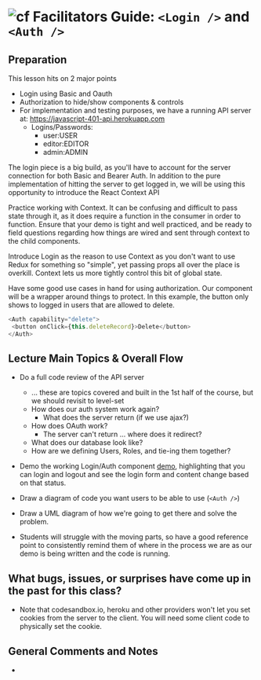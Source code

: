 ![cf](http://i.imgur.com/7v5ASc8.png) Facilitators Guide:  `<Login />` and `<Auth />`
===============================================================

## Preparation
This lesson hits on 2 major points
* Login using Basic and Oauth
* Authorization to hide/show components & controls
* For implementation and testing purposes, we have a running API server at: https://javascript-401-api.herokuapp.com
  * Logins/Passwords:
    * user:USER
    * editor:EDITOR
    * admin:ADMIN

The login piece is a big build, as you'll have to account for the server connection for both Basic and Bearer Auth. In addition to the pure implementation of hitting the server to get logged in, we will be using this opportunity to introduce the React Context API

 Practice working with Context. It can be confusing and difficult to pass state through it, as it does require a function in the consumer in order to function.  Ensure that your demo is tight and well practiced, and be ready to field questions regarding how things are wired and sent through context to the child components.

 Introduce Login as the reason to use Context as you don't want to use Redux for something so "simple", yet passing props all over the place is overkill.  Context lets us more tightly control this bit of global state.

 Have some good use cases in hand for using authorization.  Our component will be a wrapper around things to protect. In this example, the button only shows to logged in users that are allowed to delete.

 ```javascript
 <Auth capability="delete">
  <button onClick={this.deleteRecord}>Delete</button>
</Auth>
 ```

## Lecture Main Topics & Overall Flow
* Do a full code review of the API server
  * ... these are topics covered and built in the 1st half of the course, but we should revisit to level-set
  * How does our auth system work again?
    * What does the server return (if we use ajax?)
  * How does OAuth work?
    * The server can't return ... where does it redirect?
  * What does our database look like?
  * How are we defining Users, Roles, and tie-ing them together?

* Demo the working Login/Auth component [demo](https://codesandbox.io/s/rj95o4l9lm), highlighting that you can login and logout and see the login form and content change based on that status.

* Draw a diagram of code you want users to be able to use (`<Auth />`)
* Draw a UML diagram of how we're going to get there and solve the problem.
* Students will struggle with the moving parts, so have a good reference point to consistently remind them of where in the process we are as our demo is being written and the code is running.


## What bugs, issues, or surprises have come up in the past for this class?
* Note that codesandbox.io, heroku and other providers won't let you set cookies from the server to the client. You will need some client code to physically set the cookie.

## General Comments and Notes
*

